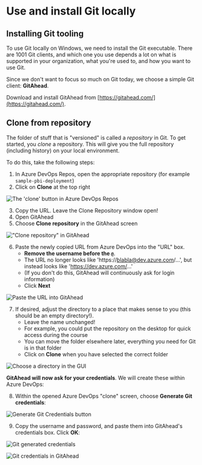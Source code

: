 # Use and install Git locally

## Installing Git tooling

To use Git locally on Windows, we need to install the Git executable. There are 1001 Git clients, and which one you use depends a lot on what is supported in your organization, what you're used to, and how you want to use Git.

Since we don't want to focus so much on Git today, we choose a simple Git client: **GitAhead**.

Download and install GitAhead from [https://gitahead.com/](https://gitahead.com/).

## Clone from repository

The folder of stuff that is "versioned" is called a *repository* in Git. To get started, you *clone* a repository. This will give you the full repository (including history) on your local environment.

To do this, take the following steps:

1. In Azure DevOps Repos, open the appropriate repository (for example `sample-pbi-deployment`)
2. Click on **Clone** at the top right

![The 'clone' button in Azure DevOps Repos](img/08-clone-repo-button.png)

3. Copy the URL. Leave the Clone Repository window open!
4. Open GitAhead
5. Choose **Clone repository** in the GitAhead screen

!["Clone repository" in GitAhead](img/09-clone-repo-gitahead-button.png)

6. Paste the newly copied URL from Azure DevOps into the "URL" box.
    * **Remove the username before the `@`**.
    * The URL no longer looks like 'https://blabla@dev.azure.com/...', but instead looks like 'https://dev.azure.com/...'
    * (If you don't do this, GitAhead will continuously ask for login information)
    * Click **Next**

![Paste the URL into GitAhead](img/10-clone-repo-gitahead-pasteurl.png)

7. If desired, adjust the directory to a place that makes sense to you (this should be an empty directory!).
    * Leave the name unchanged!
    * For example, you could put the repository on the desktop for quick access during the course
    * You can move the folder elsewhere later, everything you need for Git is in that folder
    * Click on **Clone** when you have selected the correct folder

![Choose a directory in the GUI](img/11-clone-repo-move-directory.gif)

**GitAhead will now ask for your credentials**. We will create these within Azure DevOps:

8. Within the opened Azure DevOps "clone" screen, choose **Generate Git credentials**:

![Generate Git Credentials button](img/12-generate-git-credentials-button.png)

9. Copy the username and password, and paste them into GitAhead's credentials box. Click **OK**:

![Git generated credentials](img/13-git-generated-credentials.png)

![Git credentials in GitAhead](img/14-git-credentials-in-gitahead.png)